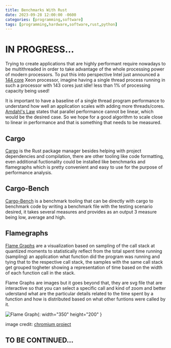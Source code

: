 ```yaml
---
title: Benchmarks With Rust
date: 2023-09-28 12:00:00 -0600
categories: [programming,software]
tags: [programming,hardware,software,rust,python]
---
```


# IN PROGRESS...

Trying to create applications that are highly performant require nowadays to be multithreaded in order to take advantage of the whole processing power of modern processors. To put this into perspective Intel just announced a [144 core](https://www.tomshardware.com/news/intel-details-sierra-forest-and-granite-rapids-architecture-xeon-roadmap) Xeon processor, imagine having a single thread process running in such a processor with 143 cores just idle! less than 1% of processing capacity being used!

It is important to have a baseline of a single thread program performance to understand how well an application scales with adding more threads/cores. [Amdahl's Law](https://en.wikipedia.org/wiki/Amdahl%27s_law) states that parallel performance cannot be linear, which would be the desired case. So we hope for a good algorithm to scale close to linear in performance and that is something that needs to be measured.

## Cargo

[Cargo](https://doc.rust-lang.org/cargo/) is the Rust package manager besides helping with project dependencies and compilation, there are other tooling like code formatting, even additional fuctionality could be installed like benchmarks and flamegraphs which is pretty convenient and easy to use for the purpose of performance analysis.

## Cargo-Bench 

[Cargo-Bench](https://doc.rust-lang.org/cargo/commands/cargo-bench.html) is a benchmark tooling that can be directly with cargo to benchmark code by writing a benchmark file with the testing scenario desired, it takes several measures and provides as an output 3 measure being low, average and high.


## Flamegraphs

[Flame Graphs](https://www.brendangregg.com/flamegraphs.html) are a visualization based on sampling of the call stack at quantized moments to statistically reflect from the total spent time running (sampling) an application what function did the program was running and tying that to the respective call stack, the samples with the same call stack get grouped togheter showing a representation of time based on the width of each function call in the stack.

Flame Graphs are images but it goes beyond that, they are svg file that are interactive so that you can select a specific call and kind of zoom and better uderstand what are the particular details related to the time spent by a function and how is distributed based on what other funtions were called by it.

![Flame Graph](https://www.chromium.org/developers/profiling-flame-graphs/flamegraph.png){: width="350" height="200" }

image credit: [chromium project](https://www.chromium.org/developers/profiling-flame-graphs/)


## TO BE CONTINUED...
